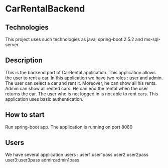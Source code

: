 # CarRentalBackend

## Technologies
This project uses such technologies as java, spring-boot:2.5.2 and ms-sql-server 

## Description

This is the backend part of CarRental application. This application allows the user to rent a car. In this application we have two roles : user and admin.
The user can select a car and rent it. Moreover, he can show all his rents. Admin can show all rented cars. He can end the rental when the user returns the car.
The user who is not logged in is not able to rent cars. This application uses basic authentication.


## How to start
Run spring-boot app. The application is running on port 8080

## Users

We have several application users :
user1:user1pass
user2:user2pass
user3:user3pass
admin:admin1pass

